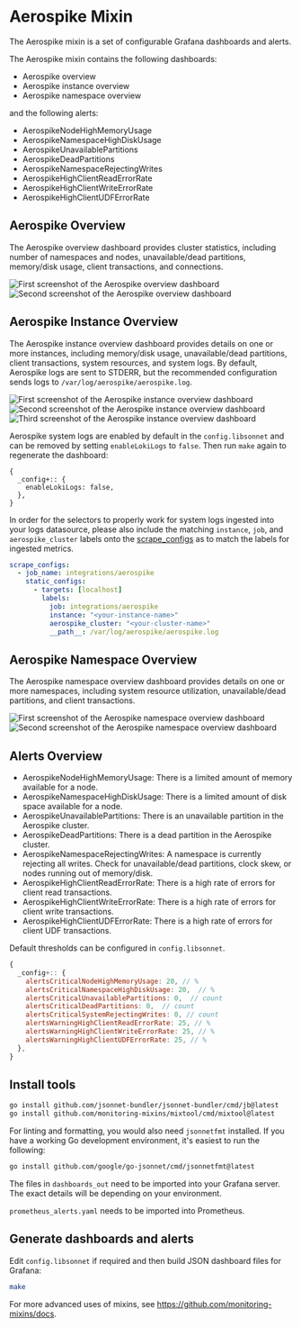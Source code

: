 # Aerospike Mixin

The Aerospike mixin is a set of configurable Grafana dashboards and alerts.

The Aerospike mixin contains the following dashboards:

- Aerospike overview
- Aerospike instance overview
- Aerospike namespace overview

and the following alerts:

- AerospikeNodeHighMemoryUsage
- AerospikeNamespaceHighDiskUsage
- AerospikeUnavailablePartitions
- AerospikeDeadPartitions
- AerospikeNamespaceRejectingWrites
- AerospikeHighClientReadErrorRate
- AerospikeHighClientWriteErrorRate
- AerospikeHighClientUDFErrorRate

## Aerospike Overview

The Aerospike overview dashboard provides cluster statistics, including number of namespaces and nodes, unavailable/dead partitions, memory/disk usage, client transactions, and connections. 

![First screenshot of the Aerospike overview dashboard](https://storage.googleapis.com/grafanalabs-integration-assets/aerospike/screenshots/aerospike_overview_1.png)
![Second screenshot of the Aerospike overview dashboard](https://storage.googleapis.com/grafanalabs-integration-assets/aerospike/screenshots/aerospike_overview_2.png)

## Aerospike Instance Overview

The Aerospike instance overview dashboard provides details on one or more instances, including memory/disk usage, unavailable/dead partitions, client transactions, system resources, and system logs. By default, Aerospike logs are sent to STDERR, but the recommended configuration sends logs to `/var/log/aerospike/aerospike.log`.

![First screenshot of the Aerospike instance overview dashboard](https://storage.googleapis.com/grafanalabs-integration-assets/aerospike/screenshots/aerospike_instance_overview_1.png)
![Second screenshot of the Aerospike instance overview dashboard](https://storage.googleapis.com/grafanalabs-integration-assets/aerospike/screenshots/aerospike_instance_overview_2.png)
![Third screenshot of the Aerospike instance overview dashboard](https://storage.googleapis.com/grafanalabs-integration-assets/aerospike/screenshots/aerospike_instance_overview_3.png)

Aerospike system logs are enabled by default in the `config.libsonnet` and can be removed by setting `enableLokiLogs` to `false`. Then run `make` again to regenerate the dashboard:

```
{
  _config+:: {
    enableLokiLogs: false,
  },
}
```

In order for the selectors to properly work for system logs ingested into your logs datasource, please also include the matching `instance`, `job`, and `aerospike_cluster` labels onto the [scrape_configs](https://grafana.com/docs/loki/latest/clients/promtail/configuration/#scrape_configs) as to match the labels for ingested metrics.

```yaml
scrape_configs:
  - job_name: integrations/aerospike
    static_configs:
      - targets: [localhost]
        labels:
          job: integrations/aerospike
          instance: "<your-instance-name>"
          aerospike_cluster: "<your-cluster-name>"
          __path__: /var/log/aerospike/aerospike.log
```

## Aerospike Namespace Overview

The Aerospike namespace overview dashboard provides details on one or more namespaces, including system resource utilization, unavailable/dead partitions, and client transactions.

![First screenshot of the Aerospike namespace overview dashboard](https://storage.googleapis.com/grafanalabs-integration-assets/aerospike/screenshots/aerospike_namespace_overview_1.png)
![Second screenshot of the Aerospike namespace overview dashboard](https://storage.googleapis.com/grafanalabs-integration-assets/aerospike/screenshots/aerospike_namespace_overview_2.png)

## Alerts Overview

- AerospikeNodeHighMemoryUsage: There is a limited amount of memory available for a node.
- AerospikeNamespaceHighDiskUsage: There is a limited amount of disk space available for a node.
- AerospikeUnavailablePartitions: There is an unavailable partition in the Aerospike cluster.
- AerospikeDeadPartitions: There is a dead partition in the Aerospike cluster.
- AerospikeNamespaceRejectingWrites: A namespace is currently rejecting all writes. Check for unavailable/dead partitions, clock skew, or nodes running out of memory/disk.
- AerospikeHighClientReadErrorRate: There is a high rate of errors for client read transactions.
- AerospikeHighClientWriteErrorRate: There is a high rate of errors for client write transactions.
- AerospikeHighClientUDFErrorRate: There is a high rate of errors for client UDF transactions.

Default thresholds can be configured in `config.libsonnet`.

```js
{
  _config+:: {
    alertsCriticalNodeHighMemoryUsage: 20, // %
    alertsCriticalNamespaceHighDiskUsage: 20,  // %
    alertsCriticalUnavailablePartitions: 0,  // count
    alertsCriticalDeadPartitions: 0,  // count
    alertsCriticalSystemRejectingWrites: 0, // count
    alertsWarningHighClientReadErrorRate: 25, // %
    alertsWarningHighClientWriteErrorRate: 25, // %
    alertsWarningHighClientUDFErrorRate: 25, // %
  },
}
```

## Install tools

```bash
go install github.com/jsonnet-bundler/jsonnet-bundler/cmd/jb@latest
go install github.com/monitoring-mixins/mixtool/cmd/mixtool@latest
```

For linting and formatting, you would also need `jsonnetfmt` installed. If you
have a working Go development environment, it's easiest to run the following:

```bash
go install github.com/google/go-jsonnet/cmd/jsonnetfmt@latest
```

The files in `dashboards_out` need to be imported
into your Grafana server. The exact details will be depending on your environment.

`prometheus_alerts.yaml` needs to be imported into Prometheus.

## Generate dashboards and alerts

Edit `config.libsonnet` if required and then build JSON dashboard files for Grafana:

```bash
make
```

For more advanced uses of mixins, see
https://github.com/monitoring-mixins/docs.
